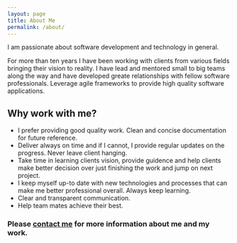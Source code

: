 ```yaml
---
layout: page
title: About Me
permalink: /about/
---
```


I am passionate about software development and technology in general.

For more than ten years I have been working with clients from various fields bringing their vision to reality. I have lead and mentored small to big teams along the way and have developed greate relationships with fellow software professionals. Leverage agile frameworks to provide high quality software applications.

## Why work with me?

* I prefer providing good quality work. Clean and concise documentation for future reference.
* Deliver always on time and if I cannot, I provide regular updates on the progress. Never leave client hanging.
* Take time in learning clients vision, provide guidence and help clients make better decision over just finishing the work and jump on next project.
* I keep myself up-to date with new technologies and processes that can make me better professional overall. Always keep learning.
* Clear and transparent communication.
* Help team mates achieve their best.

### Please <a href="mailto:tarangpatelinc@gmail.com">contact me</a> for more information about me and my work.
